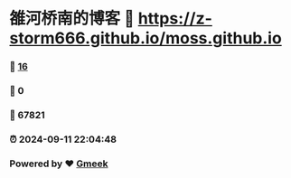 # 雒河桥南的博客 :link: https://z-storm666.github.io/moss.github.io 
### :page_facing_up: [16](https://z-storm666.github.io/moss.github.io/tag.html) 
### :speech_balloon: 0 
### :hibiscus: 67821 
### :alarm_clock: 2024-09-11 22:04:48 
### Powered by :heart: [Gmeek](https://github.com/Meekdai/Gmeek)
